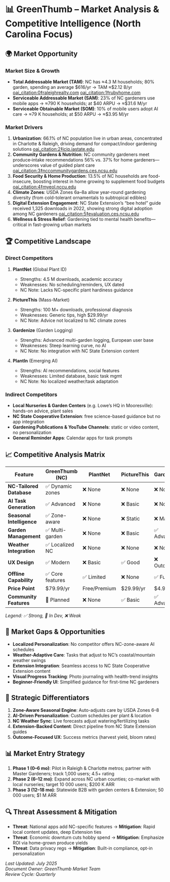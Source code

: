 # 📊 GreenThumb – Market Analysis & Competitive Intelligence (North Carolina Focus)

## 🌍 Market Opportunity

### Market Size & Growth

- **Total Addressable Market (TAM)**: NC has ≈4.3 M households; 80% garden, spending an average \$616/yr → TAM ≈\$2.12 B/yr  [oai_citation:0‡raleighrealty.com](https://raleighrealty.com/blog/gardening-statistics-trends?utm_source=chatgpt.com) [oai_citation:1‡rubyhome.com](https://www.rubyhome.com/blog/gardening-stats/?utm_source=chatgpt.com)  
- **Serviceable Addressable Market (SAM)**: 23% of NC gardeners use mobile apps → ≈790 K households; at \$40 ARPU → ≈\$31.6 M/yr  
- **Serviceable Obtainable Market (SOM)**: 10% of mobile users adopt AI care → ≈79 K households; at \$50 ARPU → ≈\$3.95 M/yr  

### Market Drivers

1. **Urbanization**: 66.1% of NC population live in urban areas, concentrated in Charlotte & Raleigh, driving demand for compact/indoor gardening solutions  [oai_citation:2‡icip.iastate.edu](https://www.icip.iastate.edu/tables/population/urban-pct-states?utm_source=chatgpt.com)  
2. **Community Gardens & Nutrition**: NC community gardeners meet produce‐intake recommendations 56% vs. 37% for home gardeners—underscores value of guided plant care  [oai_citation:3‡nccommunitygardens.ces.ncsu.edu](https://nccommunitygardens.ces.ncsu.edu/resources-3/nccommunitygardens-research/?utm_source=chatgpt.com)  
3. **Food Security & Home Production**: 13.5% of NC households are food-insecure, boosting interest in home growing to supplement food budgets  [oai_citation:4‡myeol.nccu.edu](https://myeol.nccu.edu/sites/default/files/2025-04/PRP-series-2-Food-insecurity.pdf?utm_source=chatgpt.com)  
4. **Climate Zones**: USDA Zones 6a–8a allow year-round gardening diversity (from cold-tolerant ornamentals to subtropical edibles)  
5. **Digital Extension Engagement**: NC State Extension’s “bee hotel” guide received 1,325 downloads in 2022, showing strong digital adoption among NC gardeners  [oai_citation:5‡evaluation.ces.ncsu.edu](https://evaluation.ces.ncsu.edu/wp-content/uploads/2023/05/2022-Extension-Results-Reports.pdf?utm_source=chatgpt.com)  
6. **Wellness & Stress Relief**: Gardening tied to mental health benefits—critical in fast-growing urban markets  

## 🏆 Competitive Landscape

### Direct Competitors

1. **PlantNet** (Global Plant ID)  
   - Strengths: 4.5 M downloads, academic accuracy  
   - Weaknesses: No scheduling/reminders, UX dated  
   - NC Note: Lacks NC-specific plant hardiness guidance  

2. **PictureThis** (Mass-Market)  
   - Strengths: 100 M+ downloads, professional diagnosis  
   - Weaknesses: Generic tips, high \$29.99/yr  
   - NC Note: Advice not localized to NC climate zones  

3. **Gardenize** (Garden Logging)  
   - Strengths: Advanced multi-garden logging, European user base  
   - Weaknesses: Steep learning curve, no AI  
   - NC Note: No integration with NC State Extension content  

4. **PlantIn** (Emerging AI)  
   - Strengths: AI recommendations, social features  
   - Weaknesses: Limited database, basic task mgmt  
   - NC Note: No localized weather/task adaptation  

### Indirect Competitors

- **Local Nurseries & Garden Centers** (e.g. Lowe’s HQ in Mooresville): hands-on advice, plant sales  
- **NC State Cooperative Extension**: free science-based guidance but no app integration  
- **Gardening Publications & YouTube Channels**: static or video content, no personalization  
- **General Reminder Apps**: Calendar apps for task prompts  

## 📈 Competitive Analysis Matrix

| Feature                   | **GreenThumb (NC)** | PlantNet     | PictureThis | Gardenize   | PlantIn     |
| ------------------------- | ------------------- | ------------ | ----------- | ----------- | ----------- |
| **NC-Tailored Database**  | ✅ Dynamic zones    | ❌ None       | ❌ None      | ❌ None      | ❌ None      |
| **AI Task Generation**    | ✅ Advanced         | ❌ None       | ❌ Basic     | ❌ None      | ✅ Basic     |
| **Seasonal Intelligence** | ✅ Zone-aware       | ❌ None       | ❌ Static    | ❌ Manual    | ❌ None      |
| **Garden Management**     | ✅ Multi-garden     | ❌ None       | ❌ Basic     | ✅ Advanced  | ✅ Basic     |
| **Weather Integration**   | ✅ Localized NC     | ❌ None       | ❌ None      | ❌ None      | ❌ None      |
| **UX Design**             | ✅ Modern           | ❌ Basic      | ✅ Good      | ❌ Outdated  | ✅ Modern    |
| **Offline Capability**    | ✅ Core features    | ✅ Limited    | ❌ None      | ✅ Full      | ❌ None      |
| **Price Point**           | \$79.99/yr          | Free/Premium | \$29.99/yr   | \$4.99/mo   | \$9.99/mo   |
| **Community Features**    | 🔄 Planned          | ❌ None       | ✅ Basic     | ✅ Advanced  | ✅ Social    |

_Legend: ✅ Strong, 🔄 In Dev, ❌ Weak_

## 🎯 Market Gaps & Opportunities

- **Localized Personalization**: No competitor offers NC-zone-aware AI schedules  
- **Weather-Adaptive Care**: Tasks that adjust to NC’s coastal/mountain weather swings  
- **Extension Integration**: Seamless access to NC State Cooperative Extension content  
- **Visual Progress Tracking**: Photo journaling with health-trend insights  
- **Beginner-Friendly UI**: Simplified guidance for first-time NC gardeners  

## 🌟 Strategic Differentiators

1. **Zone-Aware Seasonal Engine**: Auto-adjusts care by USDA Zones 6–8  
2. **AI-Driven Personalization**: Custom schedules per plant & location  
3. **NC Weather Sync**: Live forecasts adjust watering/fertilizing tasks  
4. **Extension-Backed Content**: Direct pipeline from NC State Extension guides  
5. **Outcome-Focused UX**: Success metrics (harvest yield, bloom rates)  

## 📊 Market Entry Strategy

1. **Phase 1 (0–6 mo)**: Pilot in Raleigh & Charlotte metros; partner with Master Gardeners; track 1,000 users; 4.5+ rating  
2. **Phase 2 (6–12 mo)**: Expand across NC urban counties; co-market with local nurseries; target 10 000 users; \$200 K ARR  
3. **Phase 3 (12–18 mo)**: Statewide B2B with garden centers & Extension; 50 000 users; \$1 M ARR  

## 🔍 Threat Assessment & Mitigation

- **Threat**: National apps add NC-specific features → **Mitigation**: Rapid local content updates, deep Extension ties  
- **Threat**: Economic downturn cuts hobby spend → **Mitigation**: Emphasize ROI via home-grown produce yields  
- **Threat**: Data privacy regs → **Mitigation**: Built-in compliance, opt-in personalization  

_Last Updated: July 2025_  
_Document Owner: GreenThumb Market Team_  
_Review Cycle: Quarterly_